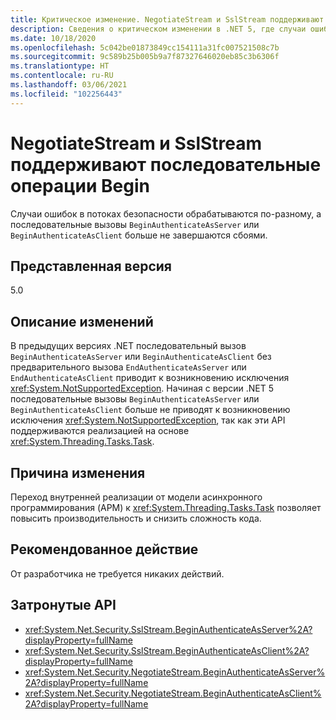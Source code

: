 ```yaml
---
title: Критическое изменение. NegotiateStream и SslStream поддерживают последовательные операции Begin
description: Сведения о критическом изменении в .NET 5, где случаи ошибок в потоках безопасности обрабатываются по-разному, а последовательные вызовы BeginAuthenticateAsServer или BeginAuthenticateAsClient больше не завершаются сбоями.
ms.date: 10/18/2020
ms.openlocfilehash: 5c042be01873849cc154111a31fc007521508c7b
ms.sourcegitcommit: 9c589b25b005b9a7f87327646020eb85c3b6306f
ms.translationtype: HT
ms.contentlocale: ru-RU
ms.lasthandoff: 03/06/2021
ms.locfileid: "102256443"
---
```

# <a name="negotiatestream-and-sslstream-allow-successive-begin-operations"></a>NegotiateStream и SslStream поддерживают последовательные операции Begin

Случаи ошибок в потоках безопасности обрабатываются по-разному, а последовательные вызовы `BeginAuthenticateAsServer` или `BeginAuthenticateAsClient` больше не завершаются сбоями.

## <a name="version-introduced"></a>Представленная версия

5.0

## <a name="change-description"></a>Описание изменений

В предыдущих версиях .NET последовательный вызов `BeginAuthenticateAsServer` или `BeginAuthenticateAsClient` без предварительного вызова `EndAuthenticateAsServer` или `EndAuthenticateAsClient` приводит к возникновению исключения <xref:System.NotSupportedException>. Начиная с версии .NET 5 последовательные вызовы `BeginAuthenticateAsServer` или `BeginAuthenticateAsClient` больше не приводят к возникновению исключения <xref:System.NotSupportedException>, так как эти API поддерживаются реализацией на основе <xref:System.Threading.Tasks.Task>.

## <a name="reason-for-change"></a>Причина изменения

Переход внутренней реализации от модели асинхронного программирования (APM) к <xref:System.Threading.Tasks.Task> позволяет повысить производительность и снизить сложность кода.

## <a name="recommended-action"></a>Рекомендованное действие

От разработчика не требуется никаких действий.

## <a name="affected-apis"></a>Затронутые API

- <xref:System.Net.Security.SslStream.BeginAuthenticateAsServer%2A?displayProperty=fullName>
- <xref:System.Net.Security.SslStream.BeginAuthenticateAsClient%2A?displayProperty=fullName>
- <xref:System.Net.Security.NegotiateStream.BeginAuthenticateAsServer%2A?displayProperty=fullName>
- <xref:System.Net.Security.NegotiateStream.BeginAuthenticateAsClient%2A?displayProperty=fullName>

<!--

### Affected APIs

- `Overload:M:System.Net.Security.SslStream.BeginAuthenticateAsServer`
- `Overload:M:System.Net.Security.SslStream.BeginAuthenticateAsClient`
- `Overload:M:System.Net.Security.NegotiateStream.BeginAuthenticateAsServer`
- `Overload:M:System.Net.Security.NegotiateStream.BeginAuthenticateAsClient`

### Category

Networking

-->
